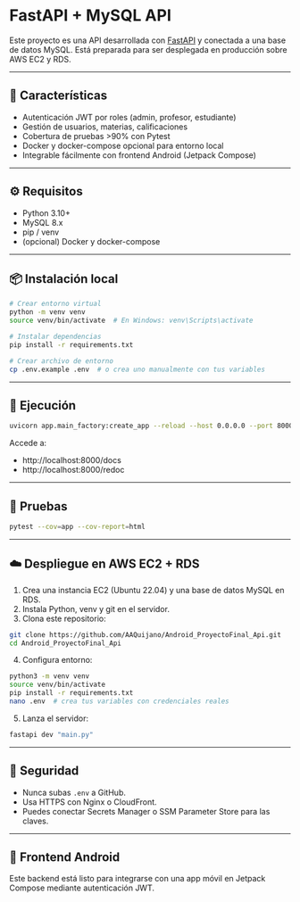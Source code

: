 
# FastAPI + MySQL API

Este proyecto es una API desarrollada con [FastAPI](https://fastapi.tiangolo.com/) y conectada a una base de datos MySQL. Está preparada para ser desplegada en producción sobre AWS EC2 y RDS.

---

## 🚀 Características

- Autenticación JWT por roles (admin, profesor, estudiante)
- Gestión de usuarios, materias, calificaciones
- Cobertura de pruebas >90% con Pytest
- Docker y docker-compose opcional para entorno local
- Integrable fácilmente con frontend Android (Jetpack Compose)

---

## ⚙️ Requisitos

- Python 3.10+
- MySQL 8.x
- pip / venv
- (opcional) Docker y docker-compose

---

## 📦 Instalación local

```bash
# Crear entorno virtual
python -m venv venv
source venv/bin/activate  # En Windows: venv\Scripts\activate

# Instalar dependencias
pip install -r requirements.txt

# Crear archivo de entorno
cp .env.example .env  # o crea uno manualmente con tus variables
```

---

## 🚀 Ejecución

```bash
uvicorn app.main_factory:create_app --reload --host 0.0.0.0 --port 8000
```

Accede a:
- http://localhost:8000/docs
- http://localhost:8000/redoc

---

## 🧪 Pruebas

```bash
pytest --cov=app --cov-report=html
```

---

## ☁️ Despliegue en AWS EC2 + RDS

1. Crea una instancia EC2 (Ubuntu 22.04) y una base de datos MySQL en RDS.
2. Instala Python, venv y git en el servidor.
3. Clona este repositorio:

```bash
git clone https://github.com/AAQuijano/Android_ProyectoFinal_Api.git
cd Android_ProyectoFinal_Api
```

4. Configura entorno:

```bash
python3 -m venv venv
source venv/bin/activate
pip install -r requirements.txt
nano .env  # crea tus variables con credenciales reales
```

5. Lanza el servidor:

```bash
fastapi dev "main.py"
```

---

## 🔐 Seguridad

- Nunca subas `.env` a GitHub.
- Usa HTTPS con Nginx o CloudFront.
- Puedes conectar Secrets Manager o SSM Parameter Store para las claves.

---

## 📱 Frontend Android

Este backend está listo para integrarse con una app móvil en Jetpack Compose mediante autenticación JWT.
